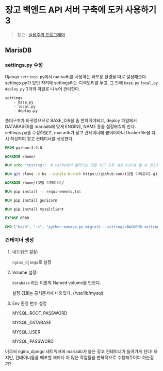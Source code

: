 # 장고 백엔드 API 서버 구축에 도커 사용하기 3



> 참고 : [실용주의 프로그래머](https://www.youtube.com/channel/UCmm6VRoi59BUHDPoa3k4VPw/videos)



## MariaDB

### settings.py 수정

Django `settings.py`에서 mariadb를 사용하는 배포용 환경을 따로 설정해준다. settings.py가 있던 자리에 settings라는 디렉토리를 두고, 그 안에 `base.py` `local.py` `deploy.py` 3개의 파일로 나누어 관리한다.

```
settings
	- base.py
	- local.py
	- deploy.py
```

 폴더구조가 바뀌었으므로 BASE_DIR을 좀 만져줘야되고, deploy 파일에서 DATABASES를 mariadb에 맞게 ENGINE, NAME 등을 설정해줘야 한다. settings.py를 수정하였고, mairadb가 장고 컨테이너에 붙어야하니 Dockerfile을 다시 작성하여 장고 컨테이너를 생성한다.

```dockerfile
FROM python:3.9.0

WORKDIR /home/

RUN echo "testing!"  # cache에서 불러오는 것을 막고 모두 새로 build 될 수 있도록

RUN git clone -b be --single-branch https://github.com/(깃헙 디렉토리).git

WORKDIR /home/(깃헙 디렉토리)/

RUN pip install -r requirements.txt

RUN pip install gunicorn

RUN pip install mysqlclient

EXPOSE 8000

CMD ["bash", "-c", "python manage.py migrate --settings=BACKEND.settings.deploy && gunicorn BACKEND.wsgi --env DJANGO_SETTINGS_MODULE=BACKEND.settings.deploy --bind 0.0.0.0:8000"]

```



### 컨테이너 생성

1. 네트워크 설정:

   `nginx_django`로 설정

2. Volume 설정:

   `database` 라는 이름의 Named volume을 만든다.

   설정 경로는 공식문서에 나와있다. (/var/lib/mysql)

3. Env 환경 변수 설정

   MYSQL_ROOT_PASSWORD

   MYSQL_DATABASE

   MYSQL_USER

   MYSQL_PASSWORD



이로써 nginx_django 네트워크에 mariadb가 붙은 장고 컨테이너가 들어가게 된다! 하지만, 컨테이너들을 배포할 때마다 이 많은 작업들을 반복적으로 수행해주어야 하는걸까?..
